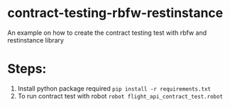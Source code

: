 # contract-testing-rbfw-restinstance
An example on how to create the contract testing test with rbfw and restinstance library

# Steps:
1. Install python package required
        ```pip install -r requirements.txt```
2. To run contract test with robot
        ```robot flight_api_contract_test.robot```
